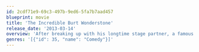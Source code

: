 ```yaml
---
id: 2cdf71e9-69c3-497b-9ed6-5fa7b7aad457
blueprint: movie
title: 'The Incredible Burt Wonderstone'
release_date: '2013-03-14'
overview: 'After breaking up with his longtime stage partner, a famous but jaded Vegas magician fights for relevance when a new, "hip" street magician appears on the scene.'
genres: '[{"id": 35, "name": "Comedy"}]'
---
```

